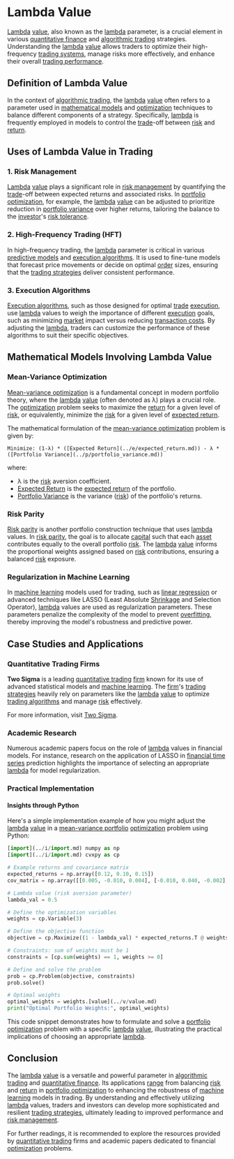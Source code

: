 # Lambda Value

[Lambda](../l/lambda.md) [value](../v/value.md), also known as the [lambda](../l/lambda.md) parameter, is a crucial element in various [quantitative finance](../q/quantitative_finance.md) and [algorithmic trading](../a/algorithmic_trading.md) strategies. Understanding the [lambda](../l/lambda.md) [value](../v/value.md) allows traders to optimize their high-frequency [trading systems](../t/trading_systems.md), manage risks more effectively, and enhance their overall [trading performance](../t/trading_performance.md).

## Definition of Lambda Value

In the context of [algorithmic trading](../a/algorithmic_trading.md), the [lambda](../l/lambda.md) [value](../v/value.md) often refers to a parameter used in [mathematical models](../m/mathematical_models_in_trading.md) and [optimization](../o/optimization.md) techniques to balance different components of a strategy. Specifically, [lambda](../l/lambda.md) is frequently employed in models to control the [trade](../t/trade.md)-off between [risk](../r/risk.md) and [return](../r/return.md).

## Uses of Lambda Value in Trading

### 1. Risk Management

[Lambda](../l/lambda.md) [value](../v/value.md) plays a significant role in [risk management](../r/risk_management.md) by quantifying the [trade](../t/trade.md)-off between expected returns and associated risks. In [portfolio optimization](../p/portfolio_optimization.md), for example, the [lambda](../l/lambda.md) [value](../v/value.md) can be adjusted to prioritize reduction in [portfolio variance](../p/portfolio_variance.md) over higher returns, tailoring the balance to the [investor](../i/investor.md)'s [risk tolerance](../r/risk_tolerance.md).

### 2. High-Frequency Trading (HFT)

In high-frequency trading, the [lambda](../l/lambda.md) parameter is critical in various [predictive models](../p/predictive_models_in_trading.md) and [execution algorithms](../e/execution_algorithms.md). It is used to fine-tune models that forecast price movements or decide on optimal [order](../o/order.md) sizes, ensuring that the [trading strategies](../t/trading_strategies.md) deliver consistent performance.

### 3. Execution Algorithms

[Execution algorithms](../e/execution_algorithms.md), such as those designed for optimal [trade](../t/trade.md) [execution](../e/execution.md), use [lambda](../l/lambda.md) values to weigh the importance of different [execution](../e/execution.md) goals, such as minimizing [market](../m/market.md) impact versus reducing [transaction costs](../t/transaction_costs.md). By adjusting the [lambda](../l/lambda.md), traders can customize the performance of these algorithms to suit their specific objectives.

## Mathematical Models Involving Lambda Value

### Mean-Variance Optimization

[Mean-variance optimization](../m/mean-variance_optimization.md) is a fundamental concept in modern portfolio theory, where the [lambda](../l/lambda.md) [value](../v/value.md) (often denoted as λ) plays a crucial role. The [optimization](../o/optimization.md) problem seeks to maximize the [return](../r/return.md) for a given level of [risk](../r/risk.md), or equivalently, minimize the [risk](../r/risk.md) for a given level of [expected return](../e/expected_return.md).

The mathematical formulation of the [mean-variance optimization](../m/mean-variance_optimization.md) problem is given by:

```
Minimize: (1-λ) * ([Expected Return](../e/expected_return.md)) - λ * ([Portfolio Variance](../p/portfolio_variance.md))
```

where:

- λ is the [risk](../r/risk.md) aversion coefficient.
- [Expected Return](../e/expected_return.md) is the [expected return](../e/expected_return.md) of the portfolio.
- [Portfolio Variance](../p/portfolio_variance.md) is the variance ([risk](../r/risk.md)) of the portfolio's returns.

### Risk Parity

[Risk parity](../r/risk_parity.md) is another portfolio construction technique that uses [lambda](../l/lambda.md) values. In [risk parity](../r/risk_parity.md), the goal is to allocate [capital](../c/capital.md) such that each [asset](../a/asset.md) contributes equally to the overall portfolio [risk](../r/risk.md). The [lambda](../l/lambda.md) [value](../v/value.md) informs the proportional weights assigned based on [risk](../r/risk.md) contributions, ensuring a balanced [risk](../r/risk.md) exposure.

### Regularization in Machine Learning

In [machine learning](../m/machine_learning.md) models used for trading, such as [linear regression](../l/linear_regression.md) or advanced techniques like LASSO (Least Absolute [Shrinkage](../s/shrinkage.md) and Selection Operator), [lambda](../l/lambda.md) values are used as regularization parameters. These parameters penalize the complexity of the model to prevent [overfitting](../o/overfitting.md), thereby improving the model's robustness and predictive power.

## Case Studies and Applications

### Quantitative Trading Firms

**Two Sigma** is a leading [quantitative trading](../q/quantitative_trading.md) [firm](../f/firm.md) known for its use of advanced statistical models and [machine learning](../m/machine_learning.md). The [firm](../f/firm.md)'s [trading strategies](../t/trading_strategies.md) heavily rely on parameters like the [lambda](../l/lambda.md) [value](../v/value.md) to optimize [trading algorithms](../t/trading_algorithms.md) and manage [risk](../r/risk.md) effectively.

For more information, visit [Two Sigma](https://www.twosigma.com/).

### Academic Research

Numerous academic papers focus on the role of [lambda](../l/lambda.md) values in financial models. For instance, research on the application of LASSO in [financial time series](../f/financial_time_series.md) prediction highlights the importance of selecting an appropriate [lambda](../l/lambda.md) for model regularization.

### Practical Implementation

#### Insights through Python

Here's a simple implementation example of how you might adjust the [lambda](../l/lambda.md) [value](../v/value.md) in a [mean-variance portfolio](../m/mean-variance_portfolio.md) [optimization](../o/optimization.md) problem using Python:

```python
[import](../i/import.md) numpy as np
[import](../i/import.md) cvxpy as cp

# Example returns and covariance matrix
expected_returns = np.array([0.12, 0.10, 0.15])
cov_matrix = np.array([[0.005, -0.010, 0.004], [-0.010, 0.040, -0.002], [0.004, -0.002, 0.023]])

# Lambda value (risk aversion parameter)
lambda_val = 0.5

# Define the optimization variables
weights = cp.Variable(3)

# Define the objective function
objective = cp.Maximize((1 - lambda_val) * expected_returns.T @ weights - lambda_val * cp.quad_form(weights, cov_matrix))

# Constraints: sum of weights must be 1
constraints = [cp.sum(weights) == 1, weights >= 0]

# Define and solve the problem
prob = cp.Problem(objective, constraints)
prob.solve()

# Optimal weights
optimal_weights = weights.[value](../v/value.md)
print("Optimal Portfolio Weights:", optimal_weights)
```

This code snippet demonstrates how to formulate and solve a [portfolio optimization](../p/portfolio_optimization.md) problem with a specific [lambda](../l/lambda.md) [value](../v/value.md), illustrating the practical implications of choosing an appropriate [lambda](../l/lambda.md).

## Conclusion

The [lambda](../l/lambda.md) [value](../v/value.md) is a versatile and powerful parameter in [algorithmic trading](../a/algorithmic_trading.md) and [quantitative finance](../q/quantitative_finance.md). Its applications [range](../r/range.md) from balancing [risk](../r/risk.md) and [return](../r/return.md) in [portfolio optimization](../p/portfolio_optimization.md) to enhancing the robustness of [machine learning](../m/machine_learning.md) models in trading. By understanding and effectively utilizing [lambda](../l/lambda.md) values, traders and investors can develop more sophisticated and resilient [trading strategies](../t/trading_strategies.md), ultimately leading to improved performance and [risk management](../r/risk_management.md).

For further readings, it is recommended to explore the resources provided by [quantitative trading](../q/quantitative_trading.md) firms and academic papers dedicated to financial [optimization](../o/optimization.md) problems.
